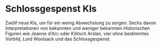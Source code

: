 # Schlossgespenst KIs  
Zwölf neue KIs, um für ein wenig Abwechslung zu sorgen. Sechs davon Interpretationen von bekannten und weniger bekannten Historischen Figuren wie Jeanne d'Arc oder Kilitsch Arslan, vier ohne bestimmtes Vorbild, Lord Woolsack und das Schlossgespenst.

